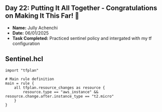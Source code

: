 ## Day 22: Putting It All Together - Congratulations on Making It This Far! 🎉

- **Name:** Jully Achenchi
- **Date:** 06/01/2025
- **Task Completed:** Practiced sentinel policy and intergated with my tf configuration

## Sentinel.hcl
```
import "tfplan"

# Main rule definition
main = rule {
    all tfplan.resource_changes as resource {
        resource.type == "aws_instance" && resource.change.after.instance_type == "t2.micro"
    }
}
```
